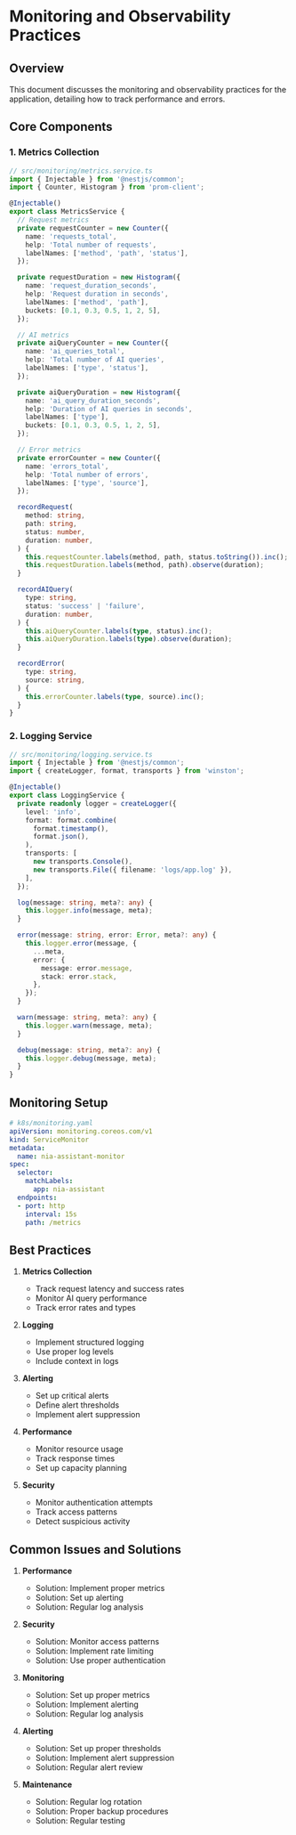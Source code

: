 # Monitoring and Observability Practices

## Overview
This document discusses the monitoring and observability practices for the application, detailing how to track performance and errors.

## Core Components

### 1. Metrics Collection

```typescript
// src/monitoring/metrics.service.ts
import { Injectable } from '@nestjs/common';
import { Counter, Histogram } from 'prom-client';

@Injectable()
export class MetricsService {
  // Request metrics
  private requestCounter = new Counter({
    name: 'requests_total',
    help: 'Total number of requests',
    labelNames: ['method', 'path', 'status'],
  });

  private requestDuration = new Histogram({
    name: 'request_duration_seconds',
    help: 'Request duration in seconds',
    labelNames: ['method', 'path'],
    buckets: [0.1, 0.3, 0.5, 1, 2, 5],
  });

  // AI metrics
  private aiQueryCounter = new Counter({
    name: 'ai_queries_total',
    help: 'Total number of AI queries',
    labelNames: ['type', 'status'],
  });

  private aiQueryDuration = new Histogram({
    name: 'ai_query_duration_seconds',
    help: 'Duration of AI queries in seconds',
    labelNames: ['type'],
    buckets: [0.1, 0.3, 0.5, 1, 2, 5],
  });

  // Error metrics
  private errorCounter = new Counter({
    name: 'errors_total',
    help: 'Total number of errors',
    labelNames: ['type', 'source'],
  });

  recordRequest(
    method: string,
    path: string,
    status: number,
    duration: number,
  ) {
    this.requestCounter.labels(method, path, status.toString()).inc();
    this.requestDuration.labels(method, path).observe(duration);
  }

  recordAIQuery(
    type: string,
    status: 'success' | 'failure',
    duration: number,
  ) {
    this.aiQueryCounter.labels(type, status).inc();
    this.aiQueryDuration.labels(type).observe(duration);
  }

  recordError(
    type: string,
    source: string,
  ) {
    this.errorCounter.labels(type, source).inc();
  }
}
```

### 2. Logging Service

```typescript
// src/monitoring/logging.service.ts
import { Injectable } from '@nestjs/common';
import { createLogger, format, transports } from 'winston';

@Injectable()
export class LoggingService {
  private readonly logger = createLogger({
    level: 'info',
    format: format.combine(
      format.timestamp(),
      format.json(),
    ),
    transports: [
      new transports.Console(),
      new transports.File({ filename: 'logs/app.log' }),
    ],
  });

  log(message: string, meta?: any) {
    this.logger.info(message, meta);
  }

  error(message: string, error: Error, meta?: any) {
    this.logger.error(message, {
      ...meta,
      error: {
        message: error.message,
        stack: error.stack,
      },
    });
  }

  warn(message: string, meta?: any) {
    this.logger.warn(message, meta);
  }

  debug(message: string, meta?: any) {
    this.logger.debug(message, meta);
  }
}
```

## Monitoring Setup

```yaml
# k8s/monitoring.yaml
apiVersion: monitoring.coreos.com/v1
kind: ServiceMonitor
metadata:
  name: nia-assistant-monitor
spec:
  selector:
    matchLabels:
      app: nia-assistant
  endpoints:
  - port: http
    interval: 15s
    path: /metrics
```

## Best Practices

1. **Metrics Collection**
   - Track request latency and success rates
   - Monitor AI query performance
   - Track error rates and types

2. **Logging**
   - Implement structured logging
   - Use proper log levels
   - Include context in logs

3. **Alerting**
   - Set up critical alerts
   - Define alert thresholds
   - Implement alert suppression

4. **Performance**
   - Monitor resource usage
   - Track response times
   - Set up capacity planning

5. **Security**
   - Monitor authentication attempts
   - Track access patterns
   - Detect suspicious activity

## Common Issues and Solutions

1. **Performance**
   - Solution: Implement proper metrics
   - Solution: Set up alerting
   - Solution: Regular log analysis

2. **Security**
   - Solution: Monitor access patterns
   - Solution: Implement rate limiting
   - Solution: Use proper authentication

3. **Monitoring**
   - Solution: Set up proper metrics
   - Solution: Implement alerting
   - Solution: Regular log analysis

4. **Alerting**
   - Solution: Set up proper thresholds
   - Solution: Implement alert suppression
   - Solution: Regular alert review

5. **Maintenance**
   - Solution: Regular log rotation
   - Solution: Proper backup procedures
   - Solution: Regular testing
